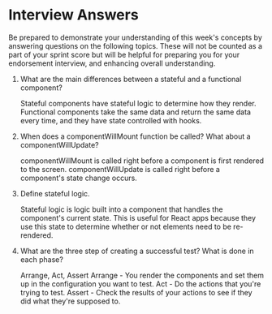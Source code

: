 # Interview Answers
Be prepared to demonstrate your understanding of this week's concepts by answering questions on the following topics. These will not be counted as a part of your sprint score but will be helpful for preparing you for your endorsement interview, and enhancing overall understanding.

1. What are the main differences between a stateful and a functional component?

    Stateful components have stateful logic to determine how they render. Functional components take the same data and return the same data every time, and they have state controlled with hooks.

2. When does a componentWillMount function be called? What about a componentWillUpdate?

    componentWillMount is called right before a component is first rendered to the screen.
    componentWillUpdate is called right before a component's state change occurs.

3. Define stateful logic.
   
    Stateful logic is logic built into a component that handles the component's current state. This is useful for React apps because they use this state to determine whether or not elements need to be re-rendered.

4. What are the three step of creating a successful test? What is done in each phase?

    Arrange, Act, Assert
    Arrange - You render the components and set them up in the configuration you want to test.
    Act - Do the actions that you're trying to test.
    Assert - Check the results of your actions to see if they did what they're supposed to.

